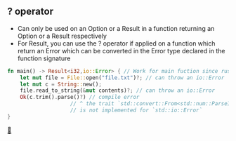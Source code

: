 ## ? operator

* Can only be used on an Option or a Result in a function returning an Option or a Result respectively
* For Result, you can use the ? operator if applied on a function which return an Error which can be converted in the Error type declared in the function signature

```rust
fn main() -> Result<i32,io::Error> { // Work for main fuction since rust 1.26
    let mut file = File::open("file.txt")?; // can throw an io::Error
    let mut c = String::new();
    file.read_to_string(&mut contents)?; // can throw an io::Error
    Ok(c.trim().parse()?) // compile error
                    // ^ the trait `std::convert::From<std::num::ParseIntError>`
                    // is not implemented for `std::io::Error`
}
```

[📒](https://doc.rust-lang.org/edition-guide/rust-2018/error-handling-and-panics/the-question-mark-operator-for-easier-error-handling.html)